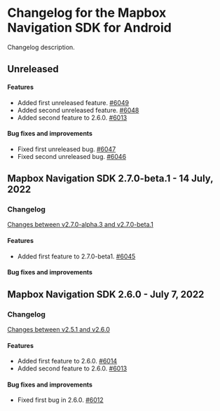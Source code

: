 # Changelog for the Mapbox Navigation SDK for Android

Changelog description.

## Unreleased
#### Features
- Added first unreleased feature. [#6049](https://github.com/mapbox/mapbox-navigation-android/pull/6049)
- Added second unreleased feature. [#6048](https://github.com/mapbox/mapbox-navigation-android/pull/6048)
- Added second feature to 2.6.0. [#6013](https://github.com/mapbox/mapbox-navigation-android/pull/6013)

#### Bug fixes and improvements
- Fixed first unreleased bug. [#6047](https://github.com/mapbox/mapbox-navigation-android/pull/6047)
- Fixed second unreleased bug. [#6046](https://github.com/mapbox/mapbox-navigation-android/pull/6046)

## Mapbox Navigation SDK 2.7.0-beta.1 - 14 July, 2022
### Changelog
[Changes between v2.7.0-alpha.3 and v2.7.0-beta.1](https://github.com/mapbox/mapbox-navigation-android/compare/v2.7.0-alpha.3...v2.7.0-beta.1)

#### Features
- Added first feature to 2.7.0-beta1. [#6045](https://github.com/mapbox/mapbox-navigation-android/pull/6045)

#### Bug fixes and improvements

## Mapbox Navigation SDK 2.6.0 - July 7, 2022
### Changelog
[Changes between v2.5.1 and v2.6.0](https://github.com/mapbox/mapbox-navigation-android/compare/v2.5.1...v2.6.0)

#### Features
- Added first feature to 2.6.0. [#6014](https://github.com/mapbox/mapbox-navigation-android/pull/6014)
- Added second feature to 2.6.0. [#6013](https://github.com/mapbox/mapbox-navigation-android/pull/6013)

#### Bug fixes and improvements
- Fixed first bug in 2.6.0. [#6012](https://github.com/mapbox/mapbox-navigation-android/pull/6012)
